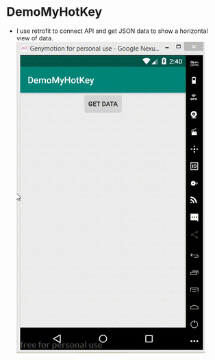 # DemoMyHotKey
- I use retrofit to connect API and get JSON data to show a horizontal view of data.
![](./Demo.gif)
